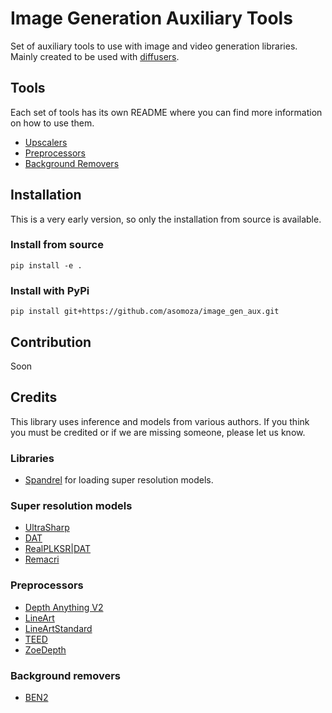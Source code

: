 <!---
 Copyright 2024 The HuggingFace Team. All rights reserved.

 Licensed under the Apache License, Version 2.0 (the "License");
 you may not use this file except in compliance with the License.
 You may obtain a copy of the License at

     http://www.apache.org/licenses/LICENSE-2.0

 Unless required by applicable law or agreed to in writing, software
 distributed under the License is distributed on an "AS IS" BASIS,
 WITHOUT WARRANTIES OR CONDITIONS OF ANY KIND, either express or implied.
 See the License for the specific language governing permissions and
 limitations under the License.
-->

# Image Generation Auxiliary Tools

Set of auxiliary tools to use with image and video generation libraries. Mainly created to be used with [diffusers](https://github.com/huggingface/diffusers).

## Tools

Each set of tools has its own README where you can find more information on how to use them.

* [Upscalers](https://github.com/asomoza/image_gen_aux/blob/main/src/image_gen_aux/upscalers/README.md)
* [Preprocessors](https://github.com/asomoza/image_gen_aux/blob/main/src/image_gen_aux/preprocessors/README.md)
* [Background Removers](https://github.com/asomoza/image_gen_aux/blob/main/src/image_gen_aux/background_removers/README.md)

## Installation

This is a very early version, so only the installation from source is available.

### Install from source

`pip install -e .`

### Install with PyPi

`pip install git+https://github.com/asomoza/image_gen_aux.git`

## Contribution

Soon

## Credits

This library uses inference and models from various authors. If you think you must be credited or if we are missing someone, please let us know.

### Libraries

* [Spandrel](https://github.com/chaiNNer-org/spandrel) for loading super resolution models.

### Super resolution models

* [UltraSharp](https://openmodeldb.info/models/4x-UltraSharp)
* [DAT](https://github.com/zhengchen1999/dat)
* [RealPLKSR|DAT](https://github.com/Phhofm/models)
* [Remacri](https://openmodeldb.info/models/4x-Remacri)

### Preprocessors

* [Depth Anything V2](https://depth-anything-v2.github.io)
* [LineArt](https://github.com/carolineec/informative-drawings)
* [LineArtStandard](https://github.com/Fannovel16/comfyui_controlnet_aux/blob/main/src/custom_controlnet_aux/lineart_standard/__init__.py)
* [TEED](https://github.com/xavysp/TEED)
* [ZoeDepth](https://github.com/isl-org/ZoeDepth)

### Background removers

* [BEN2](https://github.com/PramaLLC/BEN2/)